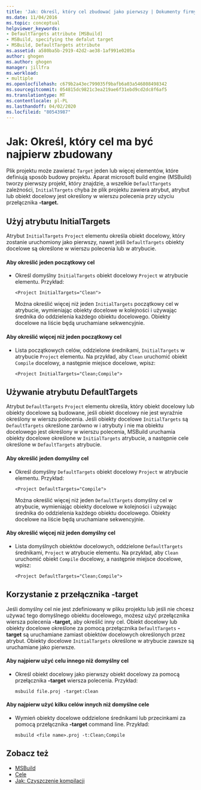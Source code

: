 ```yaml
---
title: 'Jak: Określ, który cel zbudować jako pierwszy | Dokumenty firmy Microsoft'
ms.date: 11/04/2016
ms.topic: conceptual
helpviewer_keywords:
- DefaultTargets attribute [MSBuild]
- MSBuild, specifying the defalut target
- MSBuild, DefaultTargets attribute
ms.assetid: a580ba5b-2919-42d2-ae38-1af991e0205a
author: ghogen
ms.author: ghogen
manager: jillfra
ms.workload:
- multiple
ms.openlocfilehash: c679b2a43ec799035f9bafb6a03a546808498342
ms.sourcegitcommit: 054815dc9821c3ea219ae6f31ebd9cd2dc8f6af5
ms.translationtype: MT
ms.contentlocale: pl-PL
ms.lasthandoff: 04/02/2020
ms.locfileid: "80543987"
---
```

# <a name="how-to-specify-which-target-to-build-first"></a>Jak: Określ, który cel ma być najpierw zbudowany

Plik projektu może zawierać `Target` jeden lub więcej elementów, które definiują sposób budowy projektu. Aparat microsoft build engine (MSBuild) tworzy pierwszy projekt, który znajdzie, a wszelkie `DefaultTargets` zależności, `InitialTargets` chyba że plik projektu zawiera atrybut, atrybut lub obiekt docelowy jest określony w wierszu polecenia przy użyciu przełącznika **-target.**
## <a name="use-the-initialtargets-attribute"></a>Użyj atrybutu InitialTargets

Atrybut `InitialTargets` `Project` elementu określa obiekt docelowy, który zostanie uruchomiony jako pierwszy, nawet jeśli `DefaultTargets` obiekty docelowe są określone w wierszu polecenia lub w atrybucie.

#### <a name="to-specify-one-initial-target"></a>Aby określić jeden początkowy cel

- Określ domyślny `InitialTargets` obiekt docelowy `Project` w atrybucie elementu. Przykład:

   `<Project InitialTargets="Clean">`

  Można określić więcej niż jeden `InitialTargets` początkowy cel w atrybucie, wymieniając obiekty docelowe w kolejności i używając średnika do oddzielenia każdego obiektu docelowego. Obiekty docelowe na liście będą uruchamiane sekwencyjnie.

#### <a name="to-specify-more-than-one-initial-target"></a>Aby określić więcej niż jeden początkowy cel

- Lista początkowych celów, oddzielone średnikami, `InitialTargets` w atrybucie `Project` elementu. Na przykład, aby `Clean` uruchomić obiekt `Compile` docelowy, a następnie miejsce docelowe, wpisz:

     `<Project InitialTargets="Clean;Compile">`

## <a name="use-the-defaulttargets-attribute"></a>Używanie atrybutu DefaultTargets

 Atrybut `DefaultTargets` `Project` elementu określa, który obiekt docelowy lub obiekty docelowe są budowane, jeśli obiekt docelowy nie jest wyraźnie określony w wierszu polecenia. Jeśli obiekty docelowe `InitialTargets` są `DefaultTargets` określone zarówno w i atrybuty i nie ma obiektu docelowego jest określony w wierszu polecenia, MSBuild uruchamia obiekty docelowe określone w `InitialTargets` atrybucie, a następnie cele określone w `DefaultTargets` atrybucie.

#### <a name="to-specify-one-default-target"></a>Aby określić jeden domyślny cel

- Określ domyślny `DefaultTargets` obiekt docelowy `Project` w atrybucie elementu. Przykład:

   `<Project DefaultTargets="Compile">`

  Można określić więcej niż jeden `DefaultTargets` domyślny cel w atrybucie, wymieniając obiekty docelowe w kolejności i używając średnika do oddzielenia każdego obiektu docelowego. Obiekty docelowe na liście będą uruchamiane sekwencyjnie.

#### <a name="to-specify-more-than-one-default-target"></a>Aby określić więcej niż jeden domyślny cel

- Lista domyślnych obiektów docelowych, oddzielone `DefaultTargets` średnikami, `Project` w atrybucie elementu. Na przykład, aby `Clean` uruchomić obiekt `Compile` docelowy, a następnie miejsce docelowe, wpisz:

     `<Project DefaultTargets="Clean;Compile">`

## <a name="use-the--target-switch"></a>Korzystanie z przełącznika -target

 Jeśli domyślny cel nie jest zdefiniowany w pliku projektu lub jeśli nie chcesz używać tego domyślnego obiektu docelowego, możesz użyć przełącznika wiersza polecenia **-target,** aby określić inny cel. Obiekt docelowy lub obiekty docelowe określone za pomocą przełącznika `DefaultTargets` **-target** są uruchamiane zamiast obiektów docelowych określonych przez atrybut. Obiekty docelowe `InitialTargets` określone w atrybucie zawsze są uruchamiane jako pierwsze.

#### <a name="to-use-a-target-other-than-the-default-target-first"></a>Aby najpierw użyć celu innego niż domyślny cel

- Określ obiekt docelowy jako pierwszy obiekt docelowy za pomocą przełącznika **-target** wiersza polecenia. Przykład:

     `msbuild file.proj -target:Clean`

#### <a name="to-use-several-targets-other-than-the-default-targets-first"></a>Aby najpierw użyć kilku celów innych niż domyślne cele

- Wymień obiekty docelowe oddzielone średnikami lub przecinkami za pomocą przełącznika **-target** command line. Przykład:

     `msbuild <file name>.proj -t:Clean;Compile`

## <a name="see-also"></a>Zobacz też

- [MSBuild](../msbuild/msbuild.md)
- [Cele](../msbuild/msbuild-targets.md)
- [Jak: Czyszczenie kompilacji](../msbuild/how-to-clean-a-build.md)
